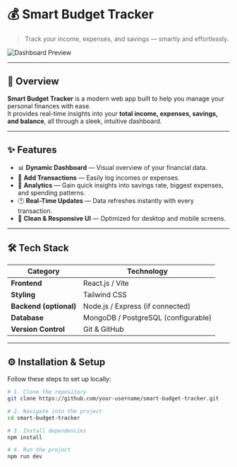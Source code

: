 # 💰 Smart Budget Tracker

> Track your income, expenses, and savings — smartly and effortlessly.

![Dashboard Preview](./preview.png)

---

## 🚀 Overview

**Smart Budget Tracker** is a modern web app built to help you manage your personal finances with ease.  
It provides real-time insights into your **total income, expenses, savings, and balance**, all through a sleek, intuitive dashboard.

---

## ✨ Features

- 📊 **Dynamic Dashboard** — Visual overview of your financial data.
- 💸 **Add Transactions** — Easily log incomes or expenses.
- 🧠 **Analytics** — Gain quick insights into savings rate, biggest expenses, and spending patterns.
- 🕐 **Real-Time Updates** — Data refreshes instantly with every transaction.
- 🌙 **Clean & Responsive UI** — Optimized for desktop and mobile screens.

---

## 🛠️ Tech Stack

| Category | Technology |
|-----------|-------------|
| **Frontend** | React.js / Vite |
| **Styling** | Tailwind CSS |
| **Backend (optional)** | Node.js / Express (if connected) |
| **Database** | MongoDB / PostgreSQL (configurable) |
| **Version Control** | Git & GitHub |

---

## ⚙️ Installation & Setup

Follow these steps to set up locally:

```bash
# 1. Clone the repository
git clone https://github.com/your-username/smart-budget-tracker.git

# 2. Navigate into the project
cd smart-budget-tracker

# 3. Install dependencies
npm install

# 4. Run the project
npm run dev

